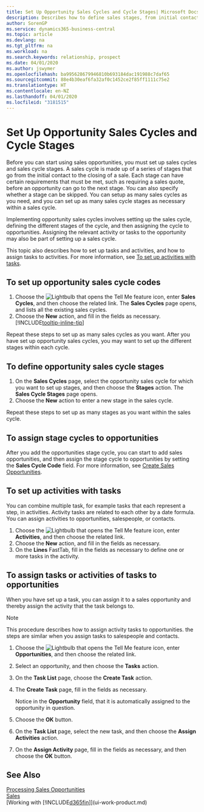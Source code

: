 ```yaml
---
title: Set Up Opportunity Sales Cycles and Cycle Stages| Microsoft Docs
description: Describes how to define sales stages, from initial contact to closing, to create a sales cycle and assign it to opportunities in Business Central.
author: SorenGP
ms.service: dynamics365-business-central
ms.topic: article
ms.devlang: na
ms.tgt_pltfrm: na
ms.workload: na
ms.search.keywords: relationship, prospect
ms.date: 04/01/2020
ms.author: jswymer
ms.openlocfilehash: ba995628679946810b693184dac191988c7daf65
ms.sourcegitcommit: 88e4b30eaf6fa32af0c1452ce2f85ff1111c75e2
ms.translationtype: HT
ms.contentlocale: en-NZ
ms.lasthandoff: 04/01/2020
ms.locfileid: "3181515"
---
```

# <a name="set-up-opportunity-sales-cycles-and-cycle-stages"></a>Set Up Opportunity Sales Cycles and Cycle Stages
Before you can start using sales opportunities, you must set up sales cycles and sales cycle stages. A sales cycle is made up of a series of stages that go from the initial contact to the closing of a sale. Each stage can have certain requirements that must be met, such as requiring a sales quote, before an opportunity can go to the next stage. You can also specify whether a stage can be skipped. You can setup as many sales cycles as you need, and you can set up as many sales cycle stages as necessary within a sales cycle.

Implementing opportunity sales cycles involves setting up the sales cycle, defining the different stages of the cycle, and then assigning the cycle to opportunities. Assigning the relevant activity or tasks to the opportunity may also be part of setting up a sales cycle.

This topic also describes how to set up tasks and activities, and how to assign tasks to activities. For more information, see [To set up activities with tasks](marketing-how-setup-opportunity-sales-cycles-stages.md#to-set-up-activities-with-tasks).

## <a name="to-set-up-opportunity-sales-cycle-codes"></a>To set up opportunity sales cycle codes
1. Choose the ![Lightbulb that opens the Tell Me feature](media/ui-search/search_small.png "Tell me what you want to do") icon, enter **Sales Cycles**, and then choose the related link. The **Sales Cycles** page opens, and lists all the existing sales cycles.
2. Choose the **New** action, and fill in the fields as necessary. [!INCLUDE[tooltip-inline-tip](includes/tooltip-inline-tip_md.md)]

Repeat these steps to set up as many sales cycles as you want. After you have set up opportunity sales cycles, you may want to set up the different stages within each cycle.

## <a name="to-define-opportunity-sales-cycle-stages"></a>To define opportunity sales cycle stages
1. On the **Sales Cycles** page, select the opportunity sales cycle for which you want to set up stages, and then choose the **Stages** action. The **Sales Cycle Stages** page opens.
2. Choose the **New** action to enter a new stage in the sales cycle.

Repeat these steps to set up as many stages as you want within the sales cycle.

## <a name="to-assign-stage-cycles-to-opportunities"></a>To assign stage cycles to opportunities
After you add the opportunities stage cycle, you can start to add sales opportunities, and then assign the stage cycle to opportunities by setting the **Sales Cycle Code** field. For more information, see [Create Sales Opportunities](marketing-how-create-opportunities.md).

## <a name="to-set-up-activities-with-tasks"></a>To set up activities with tasks
You can combine multiple task, for example tasks that each represent a step, in activities. Activity tasks are related to each other by a date formula. You can assign activities to opportunities, salespeople, or contacts.

1. Choose the ![Lightbulb that opens the Tell Me feature](media/ui-search/search_small.png "Tell me what you want to do") icon, enter **Activities**, and then choose the related link.
2. Choose the **New** action, and fill in the fields as necessary.
3. On the **Lines** FastTab, fill in the fields as necessary to define one or more tasks in the activity.

## <a name="to-assign-tasks-or-activities-of-tasks-to-opportunities"></a>To assign tasks or activities of tasks to opportunities
When you have set up a task, you can assign it to a sales opportunity and thereby assign the activity that the task belongs to.

> [!NOTE]  
>   This procedure describes how to assign activity tasks to opportunities. the steps are similar when you assign tasks to salespeople and contacts.

1. Choose the ![Lightbulb that opens the Tell Me feature](media/ui-search/search_small.png "Tell me what you want to do") icon, enter **Opportunities**, and then choose the related link.
2. Select an opportunity, and then choose the **Tasks** action.
3. On the **Task List** page, choose the **Create Task** action.
4.  The **Create Task** page, fill in the fields as necessary.

    Notice in the **Opportunity** field, that it is automatically assigned to the opportunity in question.
5. Choose the **OK** button.
6. On the **Task List** page, select the new task, and then choose the **Assign Activities** action.
7. On the **Assign Activity** page, fill in the fields as necessary, and then choose the **OK** button.

## <a name="see-also"></a>See Also
[Processing Sales Opportunities](marketing-processing-sales-opportunities.md)  
[Sales](sales-manage-sales.md)  
[Working with [!INCLUDE[d365fin](includes/d365fin_md.md)]](ui-work-product.md)
